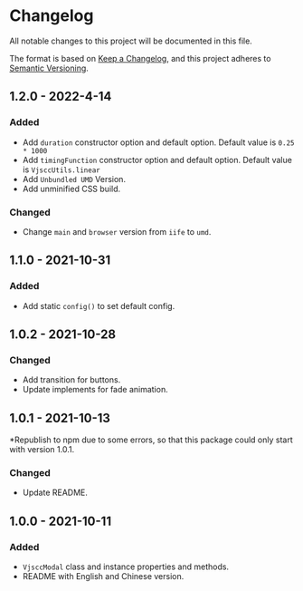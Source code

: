 # Changelog

All notable changes to this project will be documented in this file.

The format is based on [Keep a Changelog](https://keepachangelog.com/en/1.0.0/),
and this project adheres to [Semantic Versioning](https://semver.org/spec/v2.0.0.html).

## 1.2.0 - 2022-4-14

### Added

- Add `duration` constructor option and default option. Default value is `0.25 * 1000`
- Add `timingFunction` constructor option and default option. Default value is `VjsccUtils.linear`
- Add `Unbundled UMD` Version.
- Add unminified CSS build.

### Changed

- Change `main` and `browser` version from `iife` to `umd`.

## 1.1.0 - 2021-10-31

### Added

- Add static `config()` to set default config.

## 1.0.2 - 2021-10-28

### Changed

- Add transition for buttons.
- Update implements for fade animation.

## 1.0.1 - 2021-10-13

\*Republish to npm due to some errors, so that this package could only start with version 1.0.1.

### Changed

- Update README.

## 1.0.0 - 2021-10-11

### Added

- `VjsccModal` class and instance properties and methods.
- README with English and Chinese version.
